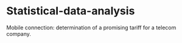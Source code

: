 # Statistical-data-analysis
Mobile connection: determination of a promising tariff for a telecom company. 
